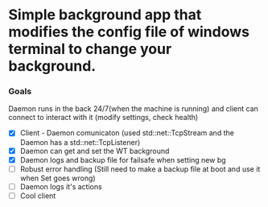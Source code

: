 # Simple background app that modifies the config file of windows terminal to change your background.

### Goals
Daemon runs in the back 24/7(when the machine is running) and client can connect to interact with it (modify settings, check health)

- [x] Client - Daemon comunicaton (used std::net::TcpStream and the Daemon has a std::net::TcpListener)
- [x] Daemon can get and set the WT background
- [x] Daemon logs and backup file for failsafe when setting new bg
- [ ] Robust error handling (Still need to make a backup file at boot and use it when Set goes wrong)
- [ ] Daemon logs it's actions
- [ ] Cool client